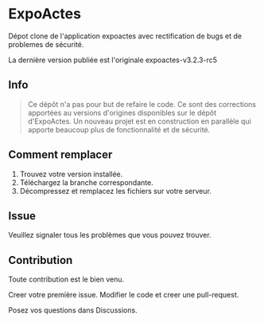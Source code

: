 # ExpoActes

Dépot clone de l'application expoactes avec rectification de bugs et de problemes de sécurité.

La dernière version publiée est l'originale expoactes-v3.2.3-rc5

## Info

>
> Ce dépôt n'a pas pour but de refaire le code.
> Ce sont des corrections apportées au versions d'origines disponibles sur le dépôt d'ExpoActes.
> Un nouveau projet est en construction en parallèle qui apporte beaucoup plus de fonctionnalité et de sécurité.
>

## Comment remplacer

1. Trouvez votre version installée.
2. Téléchargez la branche correspondante.
3. Décompressez et remplacez les fichiers sur votre serveur.

## Issue

Veuillez signaler tous les problèmes que vous pouvez trouver.

## Contribution

Toute contribution est le bien venu.

Creer votre première issue.
Modifier le code et creer une pull-request.

Posez vos questions dans Discussions.
